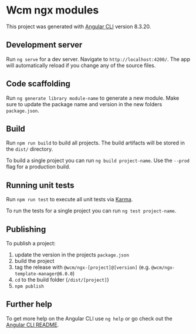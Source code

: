 # Wcm ngx modules

This project was generated with [Angular CLI](https://github.com/angular/angular-cli) version 8.3.20.

## Development server

Run `ng serve` for a dev server. Navigate to `http://localhost:4200/`. The app will automatically reload if you change any of the source files.

## Code scaffolding

Run `ng generate library module-name` to generate a new module. Make sure to update the package name and version in the new folders `package.json`.

## Build

Run `npm run build` to build all projects. The build artifacts will be stored in the `dist/` directory.

To build a single project you can run `ng build project-name`. Use the `--prod` flag for a production build.

## Running unit tests

Run `npm run test` to execute all unit tests via [Karma](https://karma-runner.github.io).

To run the tests for a single project you can run `ng test project-name`.

## Publishing

To publish a project:

1. update the version in the projects `package.json`
1. build the project
1. tag the release with `@wcm/ngx-[project]@[version]` (e.g. `@wcm/ngx-template-manager@6.0.0`)
1. `cd` to the build folder (`/dist/[project]`)
1. `npm publish`

## Further help

To get more help on the Angular CLI use `ng help` or go check out the [Angular CLI README](https://github.com/angular/angular-cli/blob/master/README.md).
